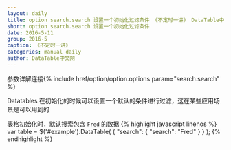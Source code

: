 ```yaml
---
layout: daily
title: option search.search 设置一个初始化过滤条件 《不定时一讲》 DataTable中文网
short: option search.search 设置一个初始化过滤条件
date: 2016-5-11
group: 2016-5
caption: 《不定时一讲》
categories: manual daily
author: DataTable中文网
---
```

参数详解连接{% include href/option/option.options param="search.search" %}

Datatables 在初始化的时候可以设置一个默认的条件进行过滤，这在某些应用场景是可以用到的
<!--more-->

表格初始化时，默认搜索包含 `Fred` 的数据
{% highlight javascript linenos %}
    var table = $('#example').DataTable( {
      "search": {
        "search": "Fred"
      }
    } );
{% endhighlight %}

